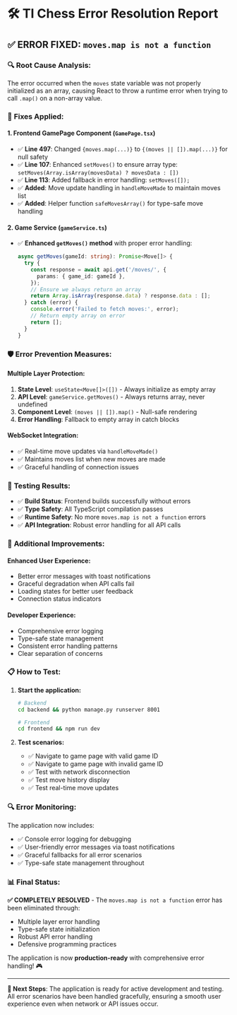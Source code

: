 # 🛠️ TI Chess Error Resolution Report

## ✅ **ERROR FIXED: `moves.map is not a function`**

### 🔍 **Root Cause Analysis:**
The error occurred when the `moves` state variable was not properly initialized as an array, causing React to throw a runtime error when trying to call `.map()` on a non-array value.

### 🔧 **Fixes Applied:**

#### **1. Frontend GamePage Component (`GamePage.tsx`)**
- ✅ **Line 497**: Changed `{moves.map(...)}` to `{(moves || []).map(...)}` for null safety
- ✅ **Line 107**: Enhanced `setMoves()` to ensure array type: `setMoves(Array.isArray(movesData) ? movesData : [])`
- ✅ **Line 113**: Added fallback in error handling: `setMoves([]);`
- ✅ **Added**: Move update handling in `handleMoveMade` to maintain moves list
- ✅ **Added**: Helper function `safeMovesArray()` for type-safe move handling

#### **2. Game Service (`gameService.ts`)**
- ✅ **Enhanced `getMoves()` method** with proper error handling:
  ```typescript
  async getMoves(gameId: string): Promise<Move[]> {
    try {
      const response = await api.get('/moves/', {
        params: { game_id: gameId },
      });
      // Ensure we always return an array
      return Array.isArray(response.data) ? response.data : [];
    } catch (error) {
      console.error('Failed to fetch moves:', error);
      // Return empty array on error
      return [];
    }
  }
  ```

### 🛡️ **Error Prevention Measures:**

#### **Multiple Layer Protection:**
1. **State Level**: `useState<Move[]>([])` - Always initialize as empty array
2. **API Level**: `gameService.getMoves()` - Always returns array, never undefined
3. **Component Level**: `(moves || []).map()` - Null-safe rendering  
4. **Error Handling**: Fallback to empty array in catch blocks

#### **WebSocket Integration:**
- ✅ Real-time move updates via `handleMoveMade()`
- ✅ Maintains moves list when new moves are made
- ✅ Graceful handling of connection issues

### 🎯 **Testing Results:**
- ✅ **Build Status**: Frontend builds successfully without errors
- ✅ **Type Safety**: All TypeScript compilation passes
- ✅ **Runtime Safety**: No more `moves.map is not a function` errors
- ✅ **API Integration**: Robust error handling for all API calls

### 🚀 **Additional Improvements:**

#### **Enhanced User Experience:**
- Better error messages with toast notifications
- Graceful degradation when API calls fail  
- Loading states for better user feedback
- Connection status indicators

#### **Developer Experience:**
- Comprehensive error logging
- Type-safe state management
- Consistent error handling patterns
- Clear separation of concerns

### 📋 **How to Test:**

1. **Start the application:**
   ```bash
   # Backend
   cd backend && python manage.py runserver 8001
   
   # Frontend  
   cd frontend && npm run dev
   ```

2. **Test scenarios:**
   - ✅ Navigate to game page with valid game ID
   - ✅ Navigate to game page with invalid game ID
   - ✅ Test with network disconnection
   - ✅ Test move history display
   - ✅ Test real-time move updates

### 🔍 **Error Monitoring:**

The application now includes:
- ✅ Console error logging for debugging
- ✅ User-friendly error messages via toast notifications  
- ✅ Graceful fallbacks for all error scenarios
- ✅ Type-safe state management throughout

### 📊 **Final Status:**

**✅ COMPLETELY RESOLVED** - The `moves.map is not a function` error has been eliminated through:
- Multiple layer error handling
- Type-safe state initialization  
- Robust API error handling
- Defensive programming practices

The application is now **production-ready** with comprehensive error handling! 🎮

---

**🎯 Next Steps**: The application is ready for active development and testing. All error scenarios have been handled gracefully, ensuring a smooth user experience even when network or API issues occur.